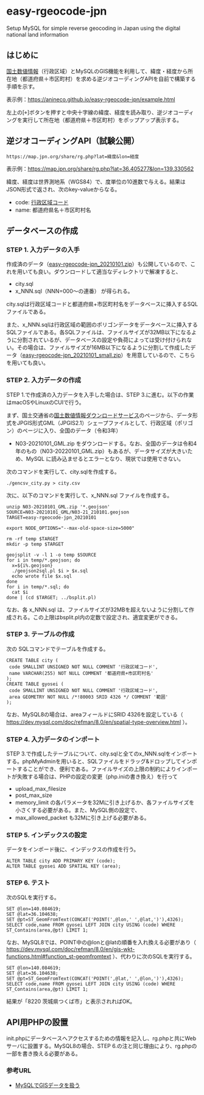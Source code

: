 # easy-rgeocode-jpn
Setup MySQL for simple reverse geocoding in Japan using the digital national land information

## はじめに
[国土数値情報](https://nlftp.mlit.go.jp/)（行政区域）とMySQLのGIS機能を利用して、緯度・経度から所在地（都道府県＋市区町村）を求める逆ジオコーディングAPIを自前で構築する手順を示す。

表示例：https://anineco.github.io/easy-rgeocode-jpn/example.html

左上の[⌖]ボタンを押すと中央十字線の緯度、経度を読み取り、逆ジオコーディングを実行して所在地（都道府県＋市区町村）をポップアップ表示する。

## 逆ジオコーディングAPI（試験公開）
```
https://map.jpn.org/share/rg.php?lat=緯度&lon=経度
```
表示例：https://map.jpn.org/share/rg.php?lat=36.405277&lon=139.330562

緯度、経度は世界測地系（WGS84）で、度単位の10進数で与える。結果はJSON形式で返され、次のkey-valueからなる。
* code: [行政区域コード](https://nlftp.mlit.go.jp/ksj/gml/codelist/AdminiBoundary_CD.xlsx)
* name: 都道府県名＋市区町村名

## データベースの作成

### STEP 1. 入力データの入手

作成済のデータ（[easy-rgeocode-jpn_20210101.zip](https://map.jpn.org/share/easy-rgeocode-jpn_20210101.zip)）も公開しているので、これを用いても良い。ダウンロードして適当なディレクトリで解凍すると、
* city.sql
* x_NNN.sql（NNN=000〜の連番）
が得られる。

city.sqlは行政区域コードと都道府県+市区町村名をデータベースに挿入するSQLファイルである。

また、x_NNN.sqlは行政区域の範囲のポリゴンデータをデータベースに挿入するSQLファイルである。各SQLファイルは、ファイルサイズが32MB以下になるように分割されているが、データベースの設定や負荷によっては受け付けられない。その場合は、ファイルサイズが16MB以下になるように分割して作成したデータ（[easy-rgeocode-jpn_20210101_small.zip](https://map.jpn.org/share/easy-rgeocode-jpn_20210101_small.zip)）を用意しているので、こちらを用いても良い。

### STEP 2. 入力データの作成

STEP 1.で作成済の入力データを入手した場合は、STEP 3.に進む。以下の作業はmacOSやLinuxのCUIで行う。

まず、国土交通省の[国土数値情報ダウンロードサービス](https://nlftp.mlit.go.jp/ksj/)のページから、データ形式をJPGIS形式GML（JPGIS2.1）シェープファイルとして、行政区域（ポリゴン）のページに入り、全国のデータ（令和3年）
* N03-20210101_GML.zip
をダウンロードする。なお、全国のデータは令和4年のもの（N03-20220101_GML.zip）もあるが、データサイズが大きいため、MySQL に読み込ませるとエラーとなり、現状では使用できない。

次のコマンドを実行して、city.sqlを作成する。
```
./gencsv_city.py > city.csv
```
次に、以下のコマンドを実行して、x_NNN.sql ファイルを作成する。
```
unzip N03-20210101_GML.zip '*.geojson'
SOURCE=N03-20210101_GML/N03-21_210101.geojson
TARGET=easy-rgeocode-jpn_20210101

export NODE_OPTIONS="--max-old-space-size=5000"

rm -rf temp $TARGET
mkdir -p temp $TARGET

geojsplit -v -l 1 -o temp $SOURCE
for i in temp/*.geojson; do
  x=${i%.geojson}
  ./geojson2sql.pl $i > $x.sql
  echo wrote file $x.sql
done
for i in temp/*.sql; do
  cat $i
done | (cd $TARGET; ../bsplit.pl)
```
なお、各 x_NNN.sql は、ファイルサイズが32MBを超えないように分割して作成される。この上限はbsplit.pl内の定数で設定され、適宜変更ができる。

### STEP 3. テーブルの作成

次の SQLコマンドでテーブルを作成する。
```
CREATE TABLE city (
 code SMALLINT UNSIGNED NOT NULL COMMENT '行政区域コード',
 name VARCHAR(255) NOT NULL COMMENT '都道府県+市区町村名'
);
CREATE TABLE gyosei (
 code SMALLINT UNSIGNED NOT NULL COMMENT '行政区域コード',
 area GEOMETRY NOT NULL /*!80003 SRID 4326 */ COMMENT '範囲'
);
```
なお、MySQL8の場合は、areaフィールドにSRID 4326を設定している（
https://dev.mysql.com/doc/refman/8.0/en/spatial-type-overview.html
）。

### STEP 4. 入力データのインポート

STEP 3.で作成したテーブルについて、city.sqlと全てのx_NNN.sqlをインポートする。phpMyAdminを用いると、SQLファイルをドラッグ&ドロップしてインポートすることができ、便利である。ファイルサイズの上限の制約によりインポートが失敗する場合は、PHPの設定の変更（php.iniの書き換え）を行って
* upload_max_filesize
* post_max_size
* memory_limit
の各パラメータを32Mに引き上げるか、各ファイルサイズを小さくする必要がある。また、MySQL側の設定で、
* max_allowed_packet
も32Mに引き上げる必要がある。

### STEP 5. インデックスの設定

データをインポード後に、インデックスの作成を行う。
```
ALTER TABLE city ADD PRIMARY KEY (code);
ALTER TABLE gyosei ADD SPATIAL KEY (area);
```

### STEP 6. テスト

次のSQLを実行する。
```
SET @lon=140.084619;
SET @lat=36.104638;
SET @pt=ST_GeomFromText(CONCAT('POINT(',@lon,' ',@lat,')'),4326);
SELECT code,name FROM gyosei LEFT JOIN city USING (code) WHERE ST_Contains(area,@pt) LIMIT 1;
```
なお、MySQL8では、POINT中の@lonと@latの順番を入れ換える必要があり（
https://dev.mysql.com/doc/refman/8.0/en/gis-wkt-functions.html#function_st-geomfromtext
）、代わりに次のSQLを実行する。
```
SET @lon=140.084619;
SET @lat=36.104638;
SET @pt=ST_GeomFromText(CONCAT('POINT(',@lat,' ',@lon,')'),4326);
SELECT code,name FROM gyosei LEFT JOIN city USING (code) WHERE ST_Contains(area,@pt) LIMIT 1;
```
結果が「8220 茨城県つくば市」と表示されればOK。

## API用PHPの設置

init.phpにデータベースへアクセスするための情報を記入し、rg.phpと共にWebサーバに設置する。MySQL8の場合、STEP 6.の注と同じ理由により、rg.phpの一部を書き換える必要がある。

### 参考URL
* [MySQLでGISデータを扱う](https://qiita.com/onunu/items/59ef2c050b35773ced0d)
